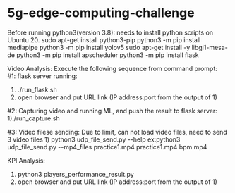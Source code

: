 # 5g-edge-computing-challenge

Before running python3(version 3.8): needs to install python scripts on Ubuntu 20.
   sudo apt-get install python3-pip
   python3 -m pip install mediapipe
   python3 -m pip install yolov5 
   sudo apt-get install -y libgl1-mesa-de
   python3 -m pip install apscheduler
   python3 -m pip install flask

Video Analysis:
Execute the following sequence from command prompt:   
#1: flask server running:
   1) ./run_flask.sh
   2) open browser and put URL link (IP address:port from the output of 1)
    
#2: Capturing video and running ML, and push the result to flask server:
   1)./run_capture.sh  

#3: Video filese sending: Due to limit, can not load video files, need to send 3 video files
    1) python3 udp_file_send.py --help
       ex:python3 udp_file_send.py --mp4_files practice1.mp4 practice1.mp4 bpm.mp4
       

KPI Analysis:
  1) python3 players_performance_result.py
  2) open browser and put URL link (IP address:port from the output of 1)
 
